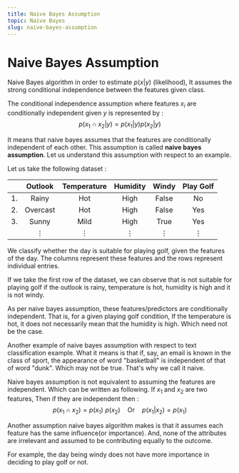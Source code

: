 ```yaml
---
title: Naive Bayes Assumption
topic: Naive Bayes
slug: naive-bayes-assumption
---
```


# Naive Bayes Assumption

Naive Bayes algorithm in order to estimate $p(x|y)$ (likelihood), It assumes the strong conditional independence between the features given class. 

The conditional independence assumption where features $x_i$ are conditionally independent given $y$ is represented by :
$$p(x_1 \cap x_2 | y) = p(x_1 | y) p(x_2 | y)$$

It means that naive bayes assumes that the features are conditionally independent of each other. This assumption is called **naive bayes assumption**. Let us understand this assumption with respect to an example.

Let us take the following dataset :

|  | Outlook | Temperature | Humidity | Windy | Play Golf |
| :--: | :--: | :--: | :--: | :--: | :--: |
| 1.| Rainy | Hot | High | False | No |
| 2. | Overcast | Hot | High | False | Yes | 
| 3. | Sunny | Mild | High | True | Yes |
| | $\vdots$ |  $\vdots$| $\vdots$ | $\vdots$ | $\vdots$ |

We classify whether the day is suitable for playing golf, given the features of the day. The columns represent these features and the rows represent individual entries.

If we take the first row of the dataset, we can observe that is not suitable for playing golf if the outlook is rainy, temperature is hot, humidity is high and it is not windy.

As per naive bayes assumption, these features/predictors are conditionally independent. That is, for a given playing golf condition, If the temperature is hot, it does not necessarily mean that the humidity is high. Which need not be the case.

Another example of naive bayes assumption with respect to text classification example. What it means is that if, say, an email is known in the class of sport, the appearance of word "basketball" is independent of that of word "dunk". Which may not be true. That's why we call it naive.

Naive bayes assumption is not equivalent to assuming the features are independent. Which can be written as following. If $x_1$ and $x_2$ are two features, Then if they are independent then : 
$$p(x_1 \cap x_2) = p(x_1)\,\, p(x_2)\quad \text{Or}\quad p(x_1 | x_2) = p(x_1)$$

Another assumption naive bayes algorithm makes is that it assumes each feature has the same influence(or importance). And, none of the attributes are irrelevant and assumed to be contributing equally to the outcome.

For example, the day being windy does not have more importance in deciding to play golf or not.

